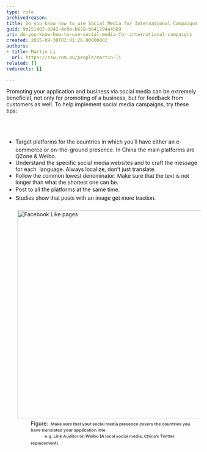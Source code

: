 ```yaml
---
type: rule
archivedreason: 
title: Do you know how to use Social Media for International Campaigns?
guid: 9b151402-8842-4c8e-b628-b641294a4569
uri: do-you-know-how-to-use-social-media-for-international-campaigns
created: 2015-09-30T02:01:26.0000000Z
authors:
- title: Martin Li
  url: https://ssw.com.au/people/martin-li
related: []
redirects: []

---
```



<p>​​​​Promoting your application and business via social media can be extremely beneficial, not only for promoting of a&#160;business, but for feedback from customers as well. To help implement&#160;social media campaigns, try these tips&#58;</p>
<br><excerpt class='endintro'></excerpt><br>
<ul class="p1"><li><span style="line-height&#58;1.6;">​</span>Target platforms for the countries in which you’ll have either an e-commerce or on-the-ground presence. In China the main platforms are QZone &amp; Weibo.</li><li>Understand the specific social media websites and to craft the message for each&#160; language. Always localize, don’t just translate.</li><li><span lang="EN-AU" style="font-family&#58;calibri, sans-serif;font-size&#58;11pt;">Follow the common lowest
denominator&#58; Make sure that the text is not longer than what the shortest one
can be</span>.</li><li><span style="line-height&#58;1.6;">Post to all the platforms at the same time.</span></li><li><span style="line-height&#58;1.6;"><span lang="EN-AU" style="font-family&#58;calibri, sans-serif;font-size&#58;11pt;">Studies show that posts
with an image get more traction</span>​.</span><br></li><dl class="image"><dt><img alt="Facebook Like pages" src="/PublishingImages/Weibo.jpg" style="margin&#58;5px;width&#58;545px;" /></dt><dd>Figure&#58;&#160;<span style="color&#58;#555555;line-height&#58;16px;font-size&#58;11px;font-weight&#58;bold;">&#160;Make sure that your social media presence covers the countries you have translated your application into </span></dd><dd><span style="color&#58;#555555;line-height&#58;16px;font-size&#58;11px;font-weight&#58;bold;">&#160;&#160;&#160;&#160;&#160;&#160;&#160;&#160;&#160;&#160;&#160;&#160;&#160; e.g. Link Auditor on Weibo (A local social media, China’s Twitter replacement)</span><span style="color&#58;#555555;line-height&#58;16px;font-size&#58;11px;font-weight&#58;bold;">. ​​</span>&#160;​ </dd></dl></ul>


